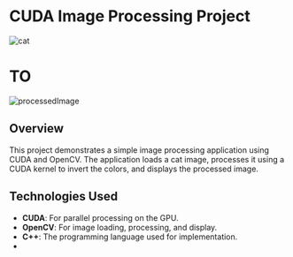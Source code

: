# CUDA Image Processing Project
![cat](https://github.com/user-attachments/assets/f15bdf08-49b2-4a26-ad20-fa5b6cbb4fa3)
# TO
![processedImage](https://github.com/user-attachments/assets/5fed5f5f-2d13-4db1-8f8d-48774eb5d351)

## Overview
This project demonstrates a simple image processing application using CUDA and OpenCV. The application loads a cat image, processes it using a CUDA kernel to invert the colors, and displays the processed image.

## Technologies Used
- **CUDA**: For parallel processing on the GPU.
- **OpenCV**: For image loading, processing, and display.
- **C++**: The programming language used for implementation.
- 
